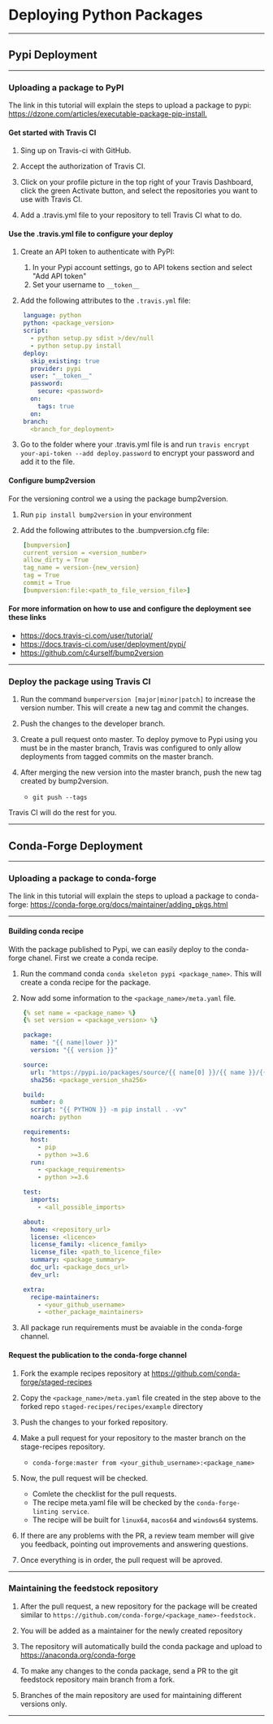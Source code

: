 # Deploying Python Packages

---

## Pypi Deployment

---

### Uploading a package to PyPI

The link in this tutorial will explain the steps to upload a package to pypi: <https://dzone.com/articles/executable-package-pip-install.>

#### Get started with Travis CI

1.  Sing up on Travis-ci with GitHub.

2.  Accept the authorization of Travis CI.

3.  Click on your profile picture in the top right of your Travis Dashboard, click the green Activate button, and select the repositories you want to use with Travis CI.

4.  Add a .travis.yml file to your repository to tell Travis CI what to do.

#### Use the .travis.yml file to configure your deploy

1.  Create an API token to authenticate with PyPI:
    1.  In your Pypi account settings, go to API tokens section and select "Add API token"
    2.  Set your username to `__token__`

2.  Add the following attributes to the `.travis.yml` file:
```yaml
    language: python
    python: <package_version>
    script:
      - python setup.py sdist >/dev/null
      - python setup.py install
    deploy:
      skip_existing: true
      provider: pypi
      user: "__token__"
      password:
        secure: <password>
      on:
        tags: true
      on:
    branch:
      <branch_for_deployment>
```

3.  Go to the folder where your .travis.yml file is and run `travis encrypt your-api-token --add deploy.password` to encrypt your password and add it to the file.

#### Configure bump2version

For the versioning control we a using the package bump2version.

1.  Run `pip install bump2version` in your environment

2.  Add the following attributes to the .bumpversion.cfg file:
```yaml
    [bumpversion]
    current_version = <version_number>
    allow_dirty = True
    tag_name = version-{new_version}
    tag = True
    commit = True
    [bumpversion:file:<path_to_file_version_file>]
```

#### For more information on how to use and configure the deployment see these links

-   <https://docs.travis-ci.com/user/tutorial/>
-   <https://docs.travis-ci.com/user/deployment/pypi/>
-   <https://github.com/c4urself/bump2version>

---

### Deploy the package using Travis CI

1.  Run the command `bumperversion [major|minor|patch]` to increase the version number. This will create a new tag and commit the changes.

2.  Push the changes to the developer branch.

3.  Create a pull request onto master. To deploy pymove to Pypi using you must be in the master branch, Travis was configured to only allow deployments from tagged commits on the master branch.

4.  After merging the new version into the master branch, push the new tag created by bump2version.
    -   `git push --tags`

Travis CI will do the rest for you.

---

## Conda-Forge Deployment

---

### Uploading a package to conda-forge

The link in this tutorial will explain the steps to upload a package to conda-forge: <https://conda-forge.org/docs/maintainer/adding_pkgs.html>

---

#### Building conda recipe

With the package published to Pypi, we can easily deploy to the conda-forge chanel. First we create a conda recipe.

1.  Run the command conda `conda skeleton pypi <package_name>`. This will create a conda recipe for the package.

2.  Now add some information to the `<package_name>/meta.yaml` file.
```yaml
    {% set name = <package_name> %}
    {% set version = <package_version> %}

    package:
      name: "{{ name|lower }}"
      version: "{{ version }}"

    source:
      url: "https://pypi.io/packages/source/{{ name[0] }}/{{ name }}/{{ name }}-{{ version }}.tar.gz"
      sha256: <package_version_sha256>

    build:
      number: 0
      script: "{{ PYTHON }} -m pip install . -vv"
      noarch: python

    requirements:
      host:
        - pip
        - python >=3.6
      run:
        - <package_requirements>
        - python >=3.6

    test:
      imports:
        - <all_possible_imports>

    about:
      home: <repository_url>
      license: <licence>
      license_family: <licence_family>
      license_file: <path_to_licence_file>
      summary: <package_summary>
      doc_url: <package_docs_url>
      dev_url:

    extra:
      recipe-maintainers:
        - <your_github_username>
        - <other_package_maintainers>
```

3.  All package run requirements must be avaiable in the conda-forge channel.

#### Request the publication to the conda-forge channel

1.  Fork the example recipes repository at <https://github.com/conda-forge/staged-recipes>

2.  Copy the `<package_name>/meta.yaml` file created in the step above to the forked repo `staged-recipes/recipes/example` directory

3.  Push the changes to your forked repository.

4.  Make a pull request for your repository to the master branch on the stage-recipes repository.
    -   `conda-forge:master from <your_github_username>:<package_name>`

5.  Now, the pull request will be checked.
    -   Comlete the checklist for the pull requests.
    -   The recipe meta.yaml file will be checked by the `conda-forge-linting service`.
    -   The recipe will be built for `linux64`, `macos64` and `windows64` systems.

6.  If there are any problems with the PR, a review team member will give you feedback, pointing out improvements and answering questions.

7.  Once everything is in order, the pull request will be aproved.

---

### Maintaining the feedstock repository

1.  After the pull request, a new repository for the package will be created similar to `https://github.com/conda-forge/<package_name>-feedstock.`

2.  You will be added as a maintainer for the newly created repository

3.  The repository will automatically build the conda package and upload to <https://anaconda.org/conda-forge>

4.  To make any changes to the conda package, send a PR to the git feedstock repository main branch from a fork.

5.  Branches of the main repository are used for maintaining different versions only.

---
